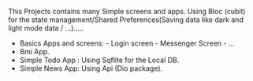 This Projects contains many Simple screens and apps.
Using Bloc (cubit) for the state management/Shared Preferences(Saving data like dark and light mode data / ...).....

* Basics Apps and screens: 
      - Login screen 
      - Messenger Screen
      - ...
* Bmi App.
* Simple Todo App : Using Sqflite for the Local DB.
* Simple News App: Using Api (Dio package).  

